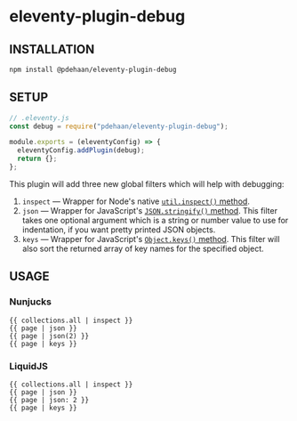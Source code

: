 # eleventy-plugin-debug

## INSTALLATION

```sh
npm install @pdehaan/eleventy-plugin-debug
```

## SETUP

```js
// .eleventy.js
const debug = require("pdehaan/eleventy-plugin-debug");

module.exports = (eleventyConfig) => {
  eleventyConfig.addPlugin(debug);
  return {};
};
```

This plugin will add three new global filters which will help with debugging:

1. `inspect` &mdash; Wrapper for Node's native [`util.inspect()` method](https://nodejs.org/api/util.html#util_util_inspect_object_options).
1. `json` &mdash; Wrapper for JavaScript's [`JSON.stringify()` method](https://developer.mozilla.org/docs/Web/JavaScript/Reference/Global_Objects/JSON/stringify). This filter takes one optional argument which is a string or number value to use for indentation, if you want pretty printed JSON objects.
2. `keys` &mdash; Wrapper for JavaScript's [`Object.keys()` method](https://developer.mozilla.org/docs/Web/JavaScript/Reference/Global_Objects/Object/keys). This filter will also sort the returned array of key names for the specified object.

## USAGE

### Nunjucks

```njk
{{ collections.all | inspect }}
{{ page | json }}
{{ page | json(2) }}
{{ page | keys }}
```

### LiquidJS

```liquid
{{ collections.all | inspect }}
{{ page | json }}
{{ page | json: 2 }}
{{ page | keys }}
```
